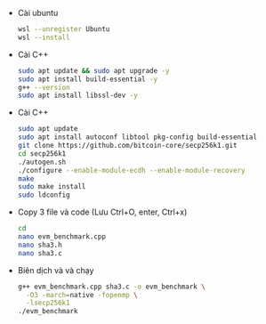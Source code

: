 
- Cài ubuntu
   ```bash
   wsl --unregister Ubuntu
   wsl --install
   ```

- Cài C++
   ```bash
   sudo apt update && sudo apt upgrade -y
   sudo apt install build-essential -y
   g++ --version
   sudo apt install libssl-dev -y
   ```

- Cài C++
   ```bash
   sudo apt update
   sudo apt install autoconf libtool pkg-config build-essential
   git clone https://github.com/bitcoin-core/secp256k1.git
   cd secp256k1
   ./autogen.sh
   ./configure --enable-module-ecdh --enable-module-recovery
   make
   sudo make install
   sudo ldconfig
   ```
   
- Copy 3 file và code (Lưu Ctrl+O, enter, Ctrl+x)
   ```bash
   cd
   nano evm_benchmark.cpp
   nano sha3.h
   nano sha3.c
   ```
  
- Biên dịch và và chạy 
   ```bash
   g++ evm_benchmark.cpp sha3.c -o evm_benchmark \
     -O3 -march=native -fopenmp \
     -lsecp256k1
  ./evm_benchmark
   ```
  
  
